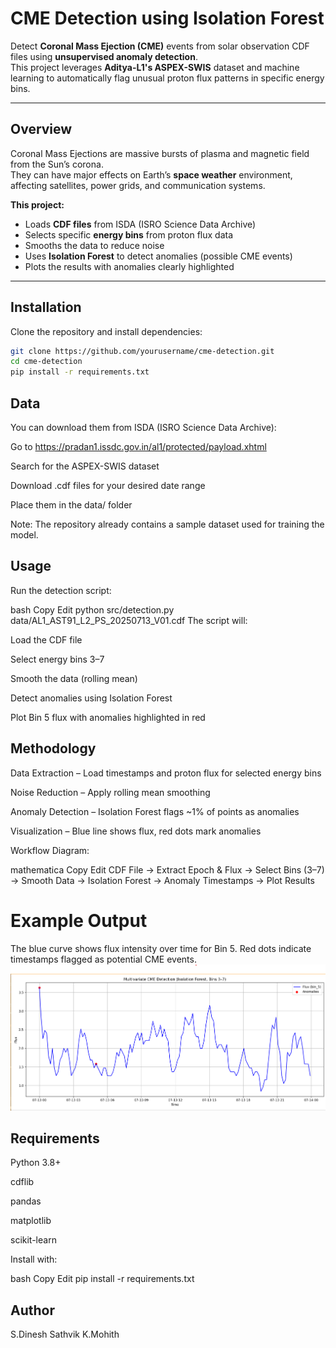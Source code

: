 # CME Detection using Isolation Forest

Detect **Coronal Mass Ejection (CME)** events from solar observation CDF files using **unsupervised anomaly detection**.  
This project leverages **Aditya-L1's ASPEX-SWIS** dataset and machine learning to automatically flag unusual proton flux patterns in specific energy bins.

---

## Overview
Coronal Mass Ejections are massive bursts of plasma and magnetic field from the Sun’s corona.  
They can have major effects on Earth’s **space weather** environment, affecting satellites, power grids, and communication systems.  

**This project:**
-  Loads **CDF files** from ISDA (ISRO Science Data Archive)  
-  Selects specific **energy bins** from proton flux data  
-  Smooths the data to reduce noise  
-  Uses **Isolation Forest** to detect anomalies (possible CME events)  
-  Plots the results with anomalies clearly highlighted  

---

##  Installation
Clone the repository and install dependencies:
```bash
git clone https://github.com/yourusername/cme-detection.git
cd cme-detection
pip install -r requirements.txt
```


##  Data
You can download them from ISDA (ISRO Science Data Archive):

Go to https://pradan1.issdc.gov.in/al1/protected/payload.xhtml

Search for the ASPEX-SWIS dataset

Download .cdf files for your desired date range

Place them in the data/ folder

Note: The repository already contains a sample dataset used for training the model.

## Usage
Run the detection script:

bash
Copy
Edit
python src/detection.py data/AL1_AST91_L2_PS_20250713_V01.cdf
The script will:

Load the CDF file

Select energy bins 3–7

Smooth the data (rolling mean)

Detect anomalies using Isolation Forest

Plot Bin 5 flux with anomalies highlighted in red

## Methodology
Data Extraction – Load timestamps and proton flux for selected energy bins

Noise Reduction – Apply rolling mean smoothing

Anomaly Detection – Isolation Forest flags ~1% of points as anomalies

Visualization – Blue line shows flux, red dots mark anomalies

Workflow Diagram:

mathematica
Copy
Edit
CDF File → Extract Epoch & Flux
         → Select Bins (3–7)
         → Smooth Data
         → Isolation Forest
         → Anomaly Timestamps
         → Plot Results
# Example Output
The blue curve shows flux intensity over time for Bin 5.
Red dots indicate timestamps flagged as potential CME events.
![Example CME Detection Output](Plot_diagram.png)

## Requirements
Python 3.8+

cdflib

pandas

matplotlib

scikit-learn

Install with:

bash
Copy
Edit
pip install -r requirements.txt

## Author
S.Dinesh Sathvik 
K.Mohith


